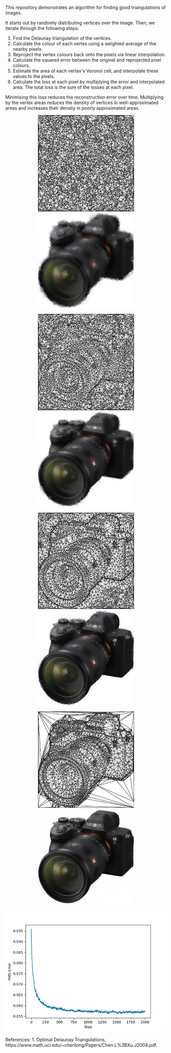 This repository demonstrates an algorithm for finding good triangulations of images.



It starts out by randomly distributing vertices over the image. Then, we iterate through the following steps:
1. Find the Delaunay triangulation of the vertices.
2. Calculate the colour of each vertex using a weighted average of the nearby pixels.
3. Reproject the vertex colours back onto the pixels via linear interpolation.
4. Calculate the squared error between the original and reprojected pixel colours.
5. Estimate the area of each vertex's Voronoi cell, and interpolate these values to the pixels.
6. Calculate the loss at each pixel by multiplying the error and interpolated area. The total loss is the sum of the losses at each pixel.

Minimising this loss reduces the reconstruction error over time. Multiplying by the vertex areas reduces the density of vertices in well-approximated areas and increases their density in poorly approximated areas.

<p align="center">
  <img src="images/Mesh_0.png?raw=true" width="300">
  <img src="images/Interpolated_0.png?raw=true" width="300">
</p>
<p align="center">
  <img src="images/Mesh_16.png?raw=true" width="300">
  <img src="images/Interpolated_16.png?raw=true" width="300">
</p>
<p align="center">
  <img src="images/Mesh_80.png?raw=true" width="300"> 
  <img src="images/Interpolated_80.png?raw=true" width="300"> 
</p>
<p align="center">
  <img src="images/Mesh_2000.png?raw=true" width="300">
  <img src="images/Interpolated_2000.png?raw=true" width="300">
</p>
<p align="center">
  <img src="data/output/test1/RMS%20Error.png" width="600">
</p>
References:
1. Optimal Delaunay Triangulations, https://www.math.uci.edu/~chenlong/Papers/Chen.L%3BXu.J2004.pdf.
